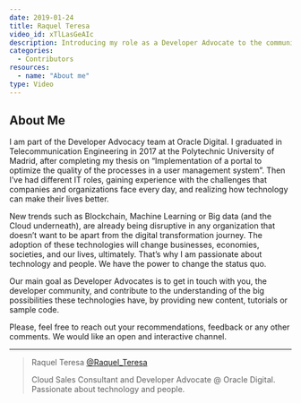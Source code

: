 ```yaml
---
date: 2019-01-24
title: Raquel Teresa
video_id: xTlLasGeAIc
description: Introducing my role as a Developer Advocate to the community
categories:
  - Contributors
resources:
  - name: "About me"
type: Video
---
```


## About Me

I am part of the Developer Advocacy team at Oracle Digital. I graduated in Telecommunication Engineering in 2017 at the Polytechnic University of Madrid, after completing my thesis on “Implementation of a portal to optimize the quality of the processes in a user management system”. Then I’ve had different IT roles, gaining experience with the challenges that companies and organizations face every day, and realizing how technology can make their lives better.

New trends such as Blockchain, Machine Learning or Big data (and the Cloud underneath), are already being disruptive in any organization that doesn’t want to be apart from the digital transformation journey. The adoption of these technologies will change businesses, economies, societies, and our lives, ultimately. That’s why I am passionate about technology and people. We have the power to change the status quo.

Our main goal as Developer Advocates is to get in touch with you, the developer community, and contribute to the understanding of the big possibilities these technologies have, by providing new content, tutorials or sample code.

Please, feel free to reach out your recommendations, feedback or any other comments. We would like an open and interactive channel.

***

> Raquel Teresa [@Raquel_Teresa](https://twitter.com/Raquel_Teresa)
>
> Cloud Sales Consultant and Developer Advocate @ Oracle Digital.
> Passionate about technology and people.
